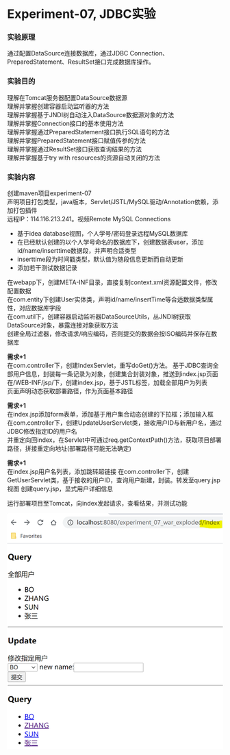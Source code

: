 # Experiment-07, JDBC实验
### 实验原理
通过配置DataSource连接数据库，通过JDBC Connection、PreparedStatement、ResultSet接口完成数据库操作。

### 实验目的
理解在Tomcat服务器配置DataSource数据源  
理解并掌握创建容器启动监听器的方法  
理解并掌握基于JNDI树自动注入DataSource数据源对象的方法  
理解并掌握Connection接口的基本使用方法  
理解并掌握通过PreparedStatement接口执行SQL语句的方法  
理解并掌握PreparedStatement接口赋值传参的方法  
理解并掌握通过ResultSet接口获取查询结果的方法  
理解并掌握基于try with resources的资源自动关闭的方法  

### 实验内容
创建maven项目experiment-07  
声明项目打包类型，java版本，Servlet/JSTL/MySQL驱动/Annotation依赖，添加打包插件    
远程IP：114.116.213.241。视频Remote MySQL Connections
 - 基于idea database视图，个人学号/密码登录远程MySQL数据库  
 - 在已经默认创建的以个人学号命名的数据库下，创建数据表user，添加id/name/inserttime数据段，并声明合适类型
 - inserttime段为时间戳类型，默认值为随段信息更新而自动更新  
 - 添加若干测试数据记录  

在webapp下，创建META-INF目录，直接复制context.xml资源配置文件，修改配置数据  
在com.entity下创建User实体类，声明id/name/insertTime等合适数据类型属性，对应数据库字段  
在com.util下，创建容器启动监听器DataSourceUtils，丛JNDI树获取DataSource对象，暴露连接对象获取方法  
创建全局过滤器，修改请求/响应编码，否则提交的数据会按ISO编码并保存在数据库    

**需求+1**  
在com.controller下，创建IndexServlet，重写doGet()方法。
基于JDBC查询全部用户信息，封装每一条记录为对象，创建集合封装对象，推送到index.jsp页面  
在/WEB-INF/jsp/下，创建index.jsp，基于JSTL标签，加载全部用户为列表  
页面声明动态获取部署路径，作为页面基本路径    

**需求+1**  
在index.jsp添加form表单，添加基于用户集合动态创建的下拉框；添加输入框  
在com.controller下，创建UpdateUserServlet类，接收用户ID与新用户名，通过JDBC修改指定ID的用户名  
并重定向回index，在Servlet中可通过req.getContextPath()方法，获取项目部署路径，拼接重定向地址(部署路径可能无法确定)  

**需求+1**  
在index.jsp用户名列表，添加跳转超链接
在com.controller下，创建GetUserServlet类，基于接收的用户ID，查询用户新建，封装。转发至query.jsp视图
创建query.jsp，显式用户详细信息  

运行部署项目至Tomcat，向index发起请求，查看结果，并测试功能  

![jdbc](./asserts/jdbc-01.PNG)